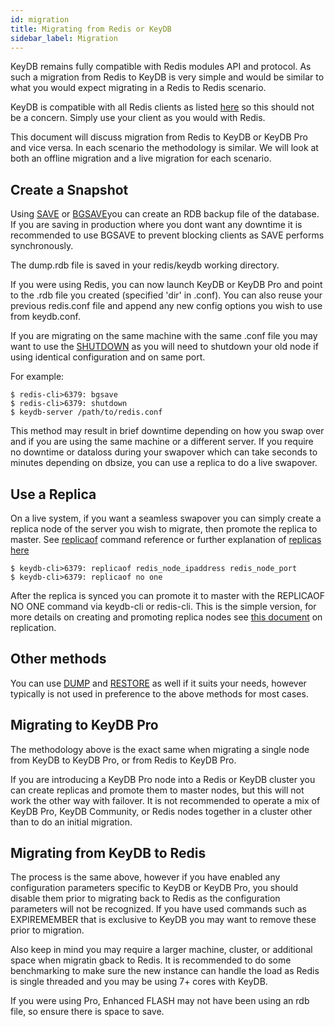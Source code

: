 ```yaml
---
id: migration
title: Migrating from Redis or KeyDB
sidebar_label: Migration
---
```

<div id="blog_body">

KeyDB remains fully compatible with Redis modules API and protocol. As such a migration from Redis to KeyDB is very simple and would be similar to what you would expect migrating in a Redis to Redis scenario. 

KeyDB is compatible with all Redis clients as listed [here](https://redis.io/clients) so this should not be a concern. Simply use your client as you would with Redis.

This document will discuss migration from Redis to KeyDB or KeyDB Pro and vice versa. In each scenario the methodology is similar. We will look at both an offline migration and a live migration for each scenario.

## Create a Snapshot

Using [SAVE](https://docs.keydb.dev/docs/commands/#save) or [BGSAVE](https://docs.keydb.dev/docs/commands/#bgsave)you can create an RDB backup file of the database. If you are saving in production where you dont want any downtime it is recommended to use BGSAVE to prevent blocking clients as SAVE performs synchronously.

The dump.rdb file is saved in your redis/keydb working directory.

If you were using Redis, you can now launch KeyDB or KeyDB Pro and point to the .rdb file you created (specified 'dir' in .conf). You can also reuse your previous redis.conf file and append any new config options you wish to use from keydb.conf.

If you are migrating on the same machine with the same .conf file you may want to use the [SHUTDOWN](https://docs.keydb.dev/docs/commands/#shutdown) as you will need to shutdown your old node if using identical configuration and on same port.

For example:
```
$ redis-cli>6379: bgsave
$ redis-cli>6379: shutdown
$ keydb-server /path/to/redis.conf
```
This method may result in brief downtime depending on how you swap over and if you are using the same machine or a different server. If you require no downtime or dataloss during your swapover which can take seconds to minutes depending on dbsize, you can use a replica to do a live swapover.

## Use a Replica

On a live system, if you want a seamless swapover you can simply create a replica node of the server you wish to migrate, then promote the replica to master. 
See [replicaof](https://docs.keydb.dev/docs/commands/#replicaof) command reference or further explanation of [replicas here](https://docs.keydb.dev/docs/replication/)
```
$ keydb-cli>6379: replicaof redis_node_ipaddress redis_node_port
$ keydb-cli>6379: replicaof no one
```
After the replica is synced you can promote it to master with the REPLICAOF NO ONE command via keydb-cli or redis-cli. This is the simple version, for more details on creating and promoting replica nodes see [this document](https://docs.keydb.dev/docs/replication/) on replication.

## Other methods

You can use [DUMP](https://docs.keydb.dev/docs/commands/#dump) and [RESTORE](https://docs.keydb.dev/docs/commands/#dump) as well if it suits your needs, however typically is not used in preference to the above methods for most cases.


## Migrating to KeyDB Pro

The methodology above is the exact same when migrating a single node from KeyDB to KeyDB Pro, or from Redis to KeyDB Pro. 

If you are introducing a KeyDB Pro node into a Redis or KeyDB cluster you can create replicas and promote them to master nodes, but this will not work the other way with failover. It is not recommended to operate a mix of KeyDB Pro, KeyDB Community, or Redis nodes together in a cluster other than to do an initial migration.

## Migrating from KeyDB to Redis

The process is the same above, however if you have enabled any configuration parameters specific to KeyDB or KeyDB Pro, you should disable them prior to migrating back to Redis as the configuration parameters will not be recognized. If you have used commands such as EXPIREMEMBER that is exclusive to KeyDB you may want to remove these prior to migration.

Also keep in mind you may require a larger machine, cluster, or additional space when migratin gback to Redis. It is recommended to do some benchmarking to make sure the new instance can handle the load as Redis is single threaded and you may be using 7+ cores with KeyDB. 

If you were using Pro, Enhanced FLASH may not have been using an rdb file, so ensure there is space to save.

</div>
